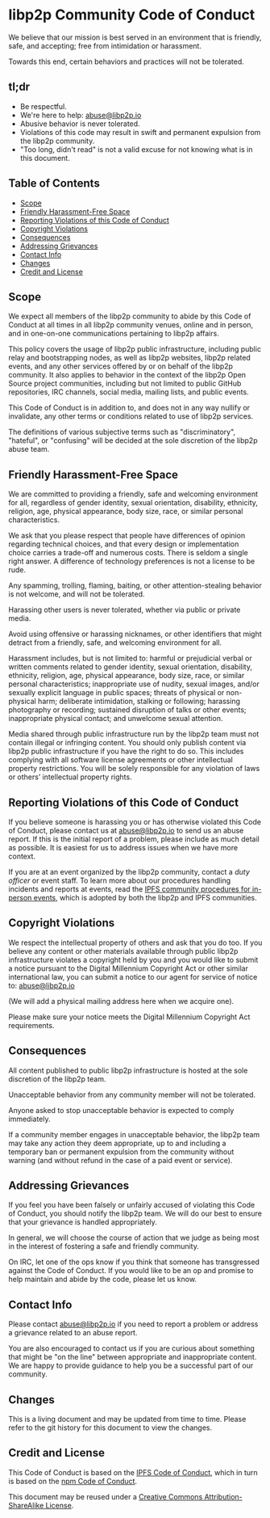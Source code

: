 # libp2p Community Code of Conduct

We believe that our mission is best served in an environment that is friendly,
safe, and accepting; free from intimidation or harassment.

Towards this end, certain behaviors and practices will not be tolerated.

## tl;dr

- Be respectful.
- We're here to help: abuse@libp2p.io
- Abusive behavior is never tolerated.
- Violations of this code may result in swift and permanent expulsion from the libp2p community.
- "Too long, didn't read" is not a valid excuse for not knowing what is in this document.

## Table of Contents

- [Scope](#scope)
- [Friendly Harassment-Free Space](#friendly-harassment-free-space)
- [Reporting Violations of this Code of Conduct](#reporting-violations-of-this-code-of-conduct)
- [Copyright Violations](#copyright-violations)
- [Consequences](#consequences)
- [Addressing Grievances](#addressing-grievances)
- [Contact Info](#contact-info)
- [Changes](#changes)
- [Credit and License](#credit-and-license)

## Scope

We expect all members of the libp2p community to abide by this Code of Conduct
at all times in all libp2p community venues, online and in person, and in one-on-one
communications pertaining to libp2p affairs.

This policy covers the usage of libp2p public infrastructure, including public
relay and bootstrapping nodes, as well as libp2p websites, libp2p related
events, and any other services offered by or on behalf of the libp2p community.
It also applies to behavior in the context of the libp2p Open Source project
communities, including but not limited to public GitHub repositories, IRC
channels, social media, mailing lists, and public events.

This Code of Conduct is in addition to, and does not in any way nullify or
invalidate, any other terms or conditions related to use of libp2p services.

The definitions of various subjective terms such as "discriminatory", "hateful",
or "confusing" will be decided at the sole discretion of the libp2p abuse team.

## Friendly Harassment-Free Space

We are committed to providing a friendly, safe and welcoming environment for
all, regardless of gender identity, sexual orientation, disability, ethnicity,
religion, age, physical appearance, body size, race, or similar personal
characteristics.

We ask that you please respect that people have differences of opinion
regarding technical choices, and that every design or implementation choice
carries a trade-off and numerous costs. There is seldom a single right answer.
A difference of technology preferences is not a license to be rude.

Any spamming, trolling, flaming, baiting, or other attention-stealing
behavior is not welcome, and will not be tolerated.

Harassing other users is never tolerated, whether via public or private media.

Avoid using offensive or harassing nicknames, or other identifiers that might
detract from a friendly, safe, and welcoming environment for all.

Harassment includes, but is not limited to: harmful or prejudicial verbal or
written comments related to gender identity, sexual orientation, disability,
ethnicity, religion, age, physical appearance, body size, race, or similar
personal characteristics; inappropriate use of nudity, sexual images, and/or
sexually explicit language in public spaces; threats of physical or non-
physical harm; deliberate intimidation, stalking or following; harassing
photography or recording; sustained disruption of talks or other events;
inappropriate physical contact; and unwelcome sexual attention.

Media shared through public infrastructure run by the libp2p team must not
contain illegal or infringing content. You should only publish content via
libp2p public infrastructure if you have the right to do so. This includes
complying with all software license agreements or other intellectual property
restrictions. You will be solely responsible for any violation of laws or
others’ intellectual property rights.

## Reporting Violations of this Code of Conduct

If you believe someone is harassing you or has otherwise violated this Code of
Conduct, please contact us at abuse@libp2p.io to send us an abuse report. If
this is the initial report of a problem, please include as much detail as
possible. It is easiest for us to address issues when we have more context.

If you are at an event organized by the libp2p community, contact a _duty
officer_ or event staff. To learn more about our procedures handling incidents
and reports at events, read the [IPFS community procedures for in-person
events](https://github.com/ipfs/community/code-of-conduct-procedures-for-events.md),
which is adopted by both the libp2p and IPFS communities.

## Copyright Violations

We respect the intellectual property of others and ask that you do too. If you
believe any content or other materials available through public libp2p
infrastructure violates a copyright held by you and you would like to submit a
notice pursuant to the Digital Millennium Copyright Act or other similar
international law, you can submit a notice to our agent for service of notice
to: abuse@libp2p.io

(We will add a physical mailing address here when we acquire one).

Please make sure your notice meets the Digital Millennium Copyright Act
requirements.

## Consequences

All content published to public libp2p infrastructure is hosted at the sole
discretion of the libp2p team.

Unacceptable behavior from any community member will not be tolerated.

Anyone asked to stop unacceptable behavior is expected to comply immediately.

If a community member engages in unacceptable behavior, the libp2p team
may take any action they deem appropriate, up to and including a temporary ban
or permanent expulsion from the community without warning (and without refund
in the case of a paid event or service).

## Addressing Grievances

If you feel you have been falsely or unfairly accused of violating this Code
of Conduct, you should notify the libp2p team. We will do our best to ensure
that your grievance is handled appropriately.

In general, we will choose the course of action that we judge as being most in
the interest of fostering a safe and friendly community.

On IRC, let one of the ops know if you think that someone has transgressed
against the Code of Conduct. If you would like to be an op and promise to
help maintain and abide by the code, please let us know.

## Contact Info

Please contact abuse@libp2p.io if you need to report a problem or address a
grievance related to an abuse report.

You are also encouraged to contact us if you are curious about something that
might be "on the line" between appropriate and inappropriate content. We are
happy to provide guidance to help you be a successful part of our community.

## Changes

This is a living document and may be updated from time to time. Please refer
to the git history for this document to view the changes.

## Credit and License

This Code of Conduct is based on the [IPFS Code of
Conduct](https://github.com/ipfs/community/code-of-conduct.md), which in turn is
based on the [npm Code of Conduct](https://www.npmjs.com/policies/conduct).

This document may be reused under a [Creative Commons Attribution-ShareAlike
License](http://creativecommons.org/licenses/by-sa/4.0/).
